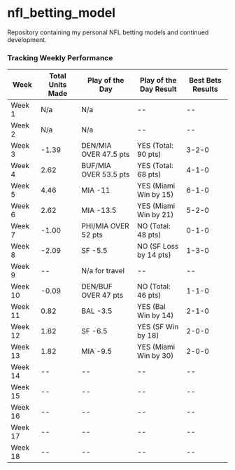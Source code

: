 # nfl_betting_model
Repository containing my personal NFL betting models and continued development.

### Tracking Weekly Performance

| Week    | Total Units Made | Play of the Day       | Play of the Day Result | Best Bets Results |
| ------- | ---------------- | --------------------- | ---------------------- | ----------------- |
| Week 1  | N/a              | N/a                   | --                     | --                |
| Week 2  | N/a              | N/a                   | --                     | --                |
| Week 3  | -1.39            | DEN/MIA OVER 47.5 pts | YES (Total: 90 pts)    | 3-2-0             |
| Week 4  | 2.62             | BUF/MIA OVER 53.5 pts | YES (Total: 68 pts)    | 4-1-0             |
| Week 5  | 4.46             | MIA -11               | YES (Miami Win by 15)  | 6-1-0             |
| Week 6  | 2.62             | MIA -13.5             | YES (Miami Win by 21)  | 5-2-0             |
| Week 7  | -1.00            | PHI/MIA OVER 52 pts   | NO (Total: 48 pts)     | 0-1-0             |
| Week 8  | -2.09            | SF -5.5               | NO (SF Loss by 14 pts) | 1-3-0             |
| Week 9  | --               | N/a for travel        | --                     | --                |
| Week 10 | -0.09            | DEN/BUF OVER 47 pts   | NO (Total: 46 pts)     | 1-1-0             |
| Week 11 | 0.82             | BAL -3.5              | YES (Bal Win by 14)    | 2-1-0             |
| Week 12 | 1.82             | SF -6.5               | YES (SF Win by 18)     | 2-0-0             |
| Week 13 | 1.82             | MIA -9.5              | YES (Miami Win by 30)  | 2-0-0             |
| Week 14 | --               | --                    | --                     | --                |
| Week 15 | --               | --                    | --                     | --                |
| Week 16 | --               | --                    | --                     | --                |
| Week 17 | --               | --                    | --                     | --                |
| Week 18 | --               | --                    | --                     | --                |
